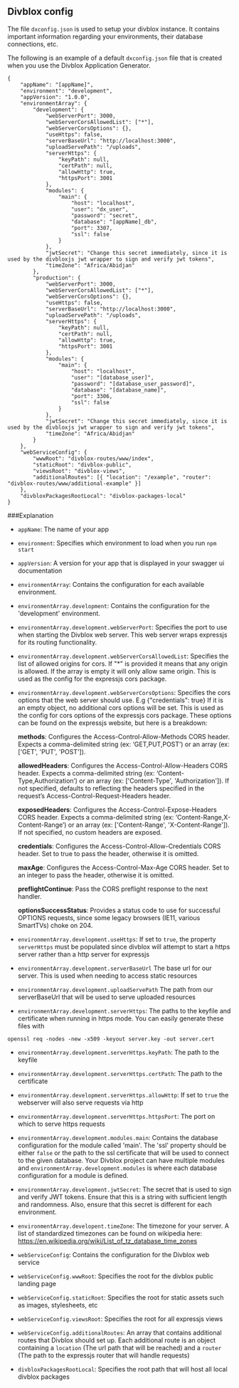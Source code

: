 ## Divblox config

The file `dxconfig.json` is used to setup your divblox instance. It contains
important information regarding your environments, their database connections, etc.

The following is an example of a default `dxconfig.json` file that is created
when you use the Divblox Application Generator.

```
{
    "appName": "[appName]",
    "environment": "development",
    "appVersion": "1.0.0",
    "environmentArray": {
        "development": {
            "webServerPort": 3000,
            "webServerCorsAllowedList": ["*"],
            "webServerCorsOptions": {},
            "useHttps": false,
            "serverBaseUrl": "http://localhost:3000",
            "uploadServePath": "/uploads",
            "serverHttps": {
                "keyPath": null,
                "certPath": null,
                "allowHttp": true,
                "httpsPort": 3001
            },
            "modules": {
                "main": {
                    "host": "localhost",
                    "user": "dx_user",
                    "password": "secret",
                    "database": "[appName]_db",
                    "port": 3307,
                    "ssl": false
                }
            },
            "jwtSecret": "Change this secret immediately, since it is used by the divbloxjs jwt wrapper to sign and verify jwt tokens",
            "timeZone": "Africa/Abidjan"
        },
        "production": {
            "webServerPort": 3000,
            "webServerCorsAllowedList": ["*"],
            "webServerCorsOptions": {},
            "useHttps": false,
            "serverBaseUrl": "http://localhost:3000",
            "uploadServePath": "/uploads",
            "serverHttps": {
                "keyPath": null,
                "certPath": null,
                "allowHttp": true,
                "httpsPort": 3001
            },
            "modules": {
                "main": {
                    "host": "localhost",
                    "user": "[database_user]",
                    "password": "[database_user_password]",
                    "database": "[database_name]",
                    "port": 3306,
                    "ssl": false
                }
            },
            "jwtSecret": "Change this secret immediately, since it is used by the divbloxjs jwt wrapper to sign and verify jwt tokens",
            "timeZone": "Africa/Abidjan"
        }
    },
    "webServiceConfig": {
        "wwwRoot": "divblox-routes/www/index",
        "staticRoot": "divblox-public",
        "viewsRoot": "divblox-views",
        "additionalRoutes": [{ "location": "/example", "router": "divblox-routes/www/additional-example" }]
    },
    "divbloxPackagesRootLocal": "divblox-packages-local"
}

```

###Explanation

-   `appName`: The name of your app
-   `environment`: Specifies which environment to load when you run `npm start`
-   `appVersion`: A version for your app that is displayed in your swagger ui documentation
-   `environmentArray`: Contains the configuration for each available environment.
-   `environmentArray.development`: Contains the configuration for the 'development' environment.
-   `environmentArray.development.webServerPort`: Specifies the port to use when starting the Divblox web server. This web
    server wraps expressjs for its routing functionality.
-   `environmentArray.development.webServerCorsAllowedList`: Specifies the list of allowed origins for cors. If "\*"
    is provided it means that any origin is allowed. If the array is empty it will only allow same origin. This is used as the
    config for the expressjs cors package.
-   `environmentArray.development.webServerCorsOptions`: Specifies the cors options that the web server should use. E.g {"credentials": true}
    If it is an empty object, no additional cors options will be set. This is used as the config for cors options of the expressjs cors package.
    These options can be found on the expressjs website, but here is a breakdown:

    **methods**: Configures the Access-Control-Allow-Methods CORS header. Expects a comma-delimited string (ex: ‘GET,PUT,POST’) or an array (ex: ['GET', 'PUT', 'POST']).

    **allowedHeaders**: Configures the Access-Control-Allow-Headers CORS header. Expects a comma-delimited string (ex: ‘Content-Type,Authorization’) or an array (ex: ['Content-Type', 'Authorization']). If not specified, defaults to reflecting the headers specified in the request’s Access-Control-Request-Headers header.

    **exposedHeaders**: Configures the Access-Control-Expose-Headers CORS header. Expects a comma-delimited string (ex: ‘Content-Range,X-Content-Range’) or an array (ex: ['Content-Range', 'X-Content-Range']). If not specified, no custom headers are exposed.

    **credentials**: Configures the Access-Control-Allow-Credentials CORS header. Set to true to pass the header, otherwise it is omitted.

    **maxAge**: Configures the Access-Control-Max-Age CORS header. Set to an integer to pass the header, otherwise it is omitted.

    **preflightContinue**: Pass the CORS preflight response to the next handler.

    **optionsSuccessStatus**: Provides a status code to use for successful OPTIONS requests, since some legacy browsers (IE11, various SmartTVs) choke on 204.

-   `environmentArray.development.useHttps`: If set to `true`, the property `serverHttps` must be populated since divblox
    will attempt to start a https server rather than a http server for expressjs
-   `environmentArray.development.serverBaseUrl` The base url for our server. This is used when needing to access static resources
-   `environmentArray.development.uploadServePath` The path from our serverBaseUrl that will be used to serve uploaded resources
-   `environmentArray.development.serverHttps`: The paths to the keyfile and certificate when running in https mode.
    You can easily generate these files with

`openssl req -nodes -new -x509 -keyout server.key -out server.cert`

-   `environmentArray.development.serverHttps.keyPath`: The path to the keyfile
-   `environmentArray.development.serverHttps.certPath`: The path to the certificate
-   `environmentArray.development.serverHttps.allowHttp`: If set to `true` the webserver will also serve requests via http
-   `environmentArray.development.serverHttps.httpsPort`: The port on which to serve https requests

-   `environmentArray.development.modules.main`: Contains the database configuration for the module called 'main'. The 'ssl'
    property should be either `false` or the path to the ssl certificate that will be used to connect to the given database.
    Your Divblox project can have multiple modules and `environmentArray.development.modules` is where each database
    configuration for a module is defined.

-   `environmentArray.development.jwtSecret`: The secret that is used to sign and verify JWT tokens. Ensure that
    this is a string with sufficient length and randomness. Also, ensure that this secret is different for each environment.

-   `environmentArray.developent.timeZone`: The timezone for your server. A list of standardized timezones can be found
    on wikipedia here: https://en.wikipedia.org/wiki/List_of_tz_database_time_zones

-   `webServiceConfig`: Contains the configuration for the Divblox web service
-   `webServiceConfig.wwwRoot`: Specifies the root for the divblox public landing page
-   `webServiceConfig.staticRoot`: Specifies the root for static assets such as images, stylesheets, etc
-   `webServiceConfig.viewsRoot`: Specifies the root for all expressjs views
-   `webServiceConfig.additionalRoutes`: An array that contains additional routes that Divblox should set up. Each additional
    route is an object containing a `location` (The url path that will be reached) and a `router` (The path to the expressjs
    router that will handle requests)
-   `divbloxPackagesRootLocal`: Specifies the root path that will host all local divblox packages
